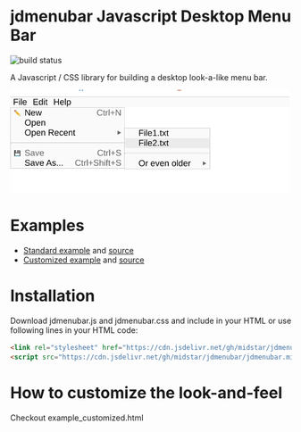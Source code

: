 # jdmenubar Javascript Desktop Menu Bar

![build status](https://github.com/midstar/jdmenubar/actions/workflows/main.yml/badge.svg)

A Javascript / CSS library for building a desktop look-a-like
menu bar. 

![screenshot](screenshot.jpg)

# Examples

* [Standard example](https://midstar.github.io/jdmenubar/example.html) and 
  [source](https://github.com/midstar/jdmenubar/blob/main/example.html)
* [Customized example](https://midstar.github.io/jdmenubar/example_customized.html) and 
  [source](https://github.com/midstar/jdmenubar/blob/main/example_customized.html)

# Installation

Download jdmenubar.js and jdmenubar.css and include in your HTML or use
following lines in your HTML code:

```html
<link rel="stylesheet" href="https://cdn.jsdelivr.net/gh/midstar/jdmenubar/jdmenubar.min.css" type="text/css">
<script src="https://cdn.jsdelivr.net/gh/midstar/jdmenubar/jdmenubar.min.js"></script>
```

# How to customize the look-and-feel

Checkout example_customized.html

